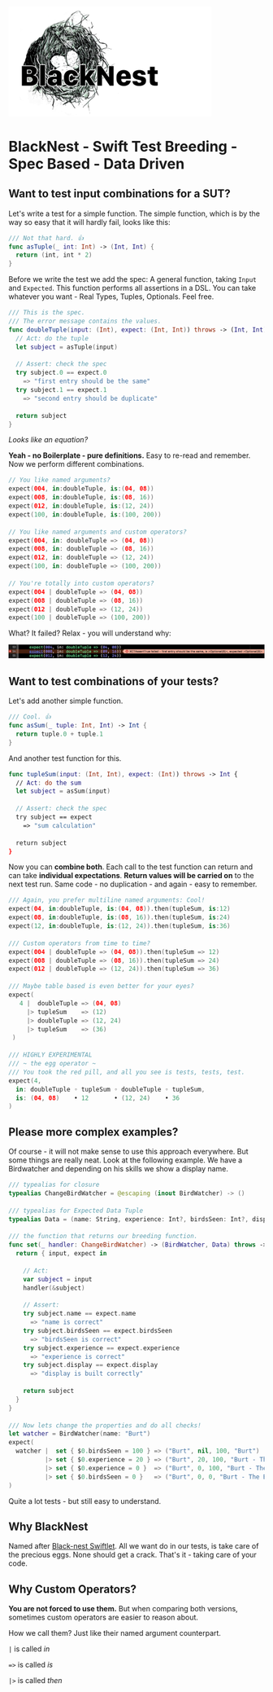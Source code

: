 

<p align="left">
   <img width="400px" src="https://github.com/elm4ward/BlackNest/blob/master/resources/blacknest.png?raw=true" alt="blacknest logo">
</p>

# BlackNest - Swift Test Breeding - Spec Based - Data Driven

## Want to test input combinations for a SUT?

Let's write a test for a simple function.
The simple function, which is by the way so easy that it will hardly fail,
looks like this:

```swift
/// Not that hard. 👍
func asTuple(_ int: Int) -> (Int, Int) {
  return (int, int * 2)
}
```
Before we write the test we add the spec:
A general function, taking `Input` and `Expected`.
This function performs all assertions in a DSL.
You can take whatever you want - Real Types, Tuples, Optionals. Feel free.

```swift
/// This is the spec.
/// The error message contains the values.
func doubleTuple(input: (Int), expect: (Int, Int)) throws -> (Int, Int) {
  // Act: do the tuple
  let subject = asTuple(input)

  // Assert: check the spec
  try subject.0 == expect.0
    => "first entry should be the same"
  try subject.1 == expect.1
    => "second entry should be duplicate"

  return subject
}
```
_Looks like an equation?_

__Yeah - no Boilerplate - pure definitions.__
Easy to re-read and remember.
Now we perform different combinations.

```swift
// You like named arguments?
expect(004, in:doubleTuple, is:(04, 08))
expect(008, in:doubleTuple, is:(08, 16))
expect(012, in:doubleTuple, is:(12, 24))
expect(100, in:doubleTuple, is:(100, 200))

// You like named arguments and custom operators?
expect(004, in: doubleTuple => (04, 08))
expect(008, in: doubleTuple => (08, 16))
expect(012, in: doubleTuple => (12, 24))
expect(100, in: doubleTuple => (100, 200))

// You're totally into custom operators?
expect(004 | doubleTuple => (04, 08))
expect(008 | doubleTuple => (08, 16))
expect(012 | doubleTuple => (12, 24))
expect(100 | doubleTuple => (100, 200))
```

What? It failed?
Relax - you will understand why:

   <img  src="https://github.com/elm4ward/BlackNest/blob/master/resources/error.png?raw=true" alt="error output by BlackNest">

## Want to test combinations of your tests?

Let's add another simple function.

```swift
/// Cool. 👍
func asSum(_ tuple: Int, Int) -> Int {
  return tuple.0 + tuple.1
}
```

And another test function for this.

```swift
func tupleSum(input: (Int, Int), expect: (Int)) throws -> Int {
  // Act: do the sum
  let subject = asSum(input)

  // Assert: check the spec
  try subject == expect
    => "sum calculation"

  return subject
}
```

Now you can __combine both__.
Each call to the test function can return and can take __individual expectations__.
__Return values will be carried on__ to the next test run.
Same code - no duplication - and again - easy to remember.

```swift
/// Again, you prefer multiline named arguments: Cool!
expect(04, in:doubleTuple, is:(04, 08)).then(tupleSum, is:12)
expect(08, in:doubleTuple, is:(08, 16)).then(tupleSum, is:24)
expect(12, in:doubleTuple, is:(12, 24)).then(tupleSum, is:36)

/// Custom operators from time to time?
expect(004 | doubleTuple => (04, 08)).then(tupleSum => 12)
expect(008 | doubleTuple => (08, 16)).then(tupleSum => 24)
expect(012 | doubleTuple => (12, 24)).then(tupleSum => 36)

/// Maybe table based is even better for your eyes?
expect(
   4 |  doubleTuple => (04, 08)
     |> tupleSum    => (12)
     |> doubleTuple => (12, 24)
     |> tupleSum    => (36)
 )

/// HIGHLY EXPERIMENTAL
/// ~ the egg operator ~
/// You took the red pill, and all you see is tests, tests, test.
expect(4,
  in: doubleTuple ◦ tupleSum ◦ doubleTuple ◦ tupleSum,
  is: (04, 08)    • 12       • (12, 24)    • 36
)

```

## Please more complex examples?

Of course - it will not make sense to use this approach everywhere.
But some things are really neat. Look at the following example.
We have a Birdwatcher and depending on his skills we show a display name.

```swift
/// typealias for closure
typealias ChangeBirdWatcher = @escaping (inout BirdWatcher) -> ()

/// typealias for Expected Data Tuple
typealias Data = (name: String, experience: Int?, birdsSeen: Int?, display: String)

/// the function that returns our breeding function.
func set(_ handler: ChangeBirdWatcher) -> (BirdWatcher, Data) throws -> BirdWatcher {
  return { input, expect in

    // Act:
    var subject = input
    handler(&subject)

    // Assert:
    try subject.name == expect.name
      => "name is correct"
    try subject.birdsSeen == expect.birdsSeen
      => "birdsSeen is correct"
    try subject.experience == expect.experience
      => "experience is correct"
    try subject.display == expect.display
      => "display is built correctly"

    return subject
  }
}

/// Now lets change the properties and do all checks!
let watcher = BirdWatcher(name: "Burt")
expect(
  watcher |  set { $0.birdsSeen = 100 } => ("Burt", nil, 100, "Burt")
          |> set { $0.experience = 20 } => ("Burt", 20, 100, "Burt - The Master.")
          |> set { $0.experience = 0 }  => ("Burt", 0, 100, "Burt - The Talent.")
          |> set { $0.birdsSeen = 0 }   => ("Burt", 0, 0, "Burt - The Bloody Rookie.")
)
```

Quite a lot tests - but still easy to understand.

## Why BlackNest

Named after [Black-nest Swiftlet](https://en.wikipedia.org/wiki/Black-nest_swiftlet).
All we want do in our tests, is take care of the precious eggs.
None should get a crack. That's it - taking care of your code.

## Why Custom Operators?

__You are not forced to use them.__
But when comparing both versions, sometimes custom
operators are easier to reason about.

How we call them? Just like their named argument counterpart.

`|`  is called _in_

`=>` is called _is_

 `|>` is called _then_
